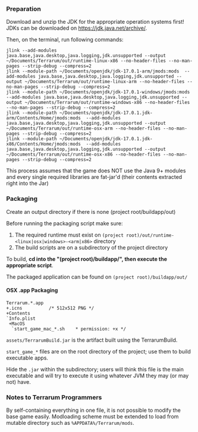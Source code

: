 ### Preparation

Download and unzip the JDK for the appropriate operation systems first! JDKs can be downloaded on https://jdk.java.net/archive/.

Then, on the terminal, run following commands:

```
jlink --add-modules java.base,java.desktop,java.logging,jdk.unsupported --output ~/Documents/Terrarum/out/runtime-linux-x86 --no-header-files --no-man-pages --strip-debug --compress=2
jlink --module-path ~/Documents/openjdk/jdk-17.0.1-arm/jmods:mods  --add-modules java.base,java.desktop,java.logging,jdk.unsupported --output ~/Documents/Terrarum/out/runtime-linux-arm --no-header-files --no-man-pages --strip-debug --compress=2
jlink --module-path ~/Documents/openjdk/jdk-17.0.1-windows/jmods:mods  --add-modules java.base,java.desktop,java.logging,jdk.unsupported --output ~/Documents/Terrarum/out/runtime-windows-x86 --no-header-files --no-man-pages --strip-debug --compress=2
jlink --module-path ~/Documents/openjdk/jdk-17.0.1.jdk-arm/Contents/Home/jmods:mods  --add-modules java.base,java.desktop,java.logging,jdk.unsupported --output ~/Documents/Terrarum/out/runtime-osx-arm --no-header-files --no-man-pages --strip-debug --compress=2
jlink --module-path ~/Documents/openjdk/jdk-17.0.1.jdk-x86/Contents/Home/jmods:mods  --add-modules java.base,java.desktop,java.logging,jdk.unsupported --output ~/Documents/Terrarum/out/runtime-osx-x86 --no-header-files --no-man-pages --strip-debug --compress=2
```

This process assumes that the game does NOT use the Java 9+ modules and every single required libraries are fat-jar'd (their contents extracted right into the Jar)

### Packaging

Create an output directory if there is none (project root/buildapp/out)

Before running the packaging script make sure:

1. The required runtime must exist on `(project root)/out/runtime-<linux|osx|windows>-<arm|x86>` directory
2. The build scripts are on a subdirectory of the project directory

To build, **cd into the "(project root)/buildapp/", then execute the appropriate script**.

The packaged application can be found on `(project root)/buildapp/out/`

#### OSX .app Packaging

```
Terrarum.*.app
+.icns          /* 512x512 PNG */
+Contents 
`Info.plist
 +MacOS
  `start_game_mac_*.sh    * permission: +x */
```

`assets/TerrarumBuild.jar` is the artifact built using the TerrarumBuild.

`start_game_*` files are on the root directory of the project; use them to build executable apps.

Hide the `.jar` within the subdirectory; users will think this file is the main executable and will try to execute it using whatever JVM they may (or may not) have.

### Notes to Terrarum Programmers

By self-containing everything in one file, it is not possible to modify the base game easily. Modloading scheme must be extended to load from mutable directory such as `%APPDATA%/Terrarum/mods`.
